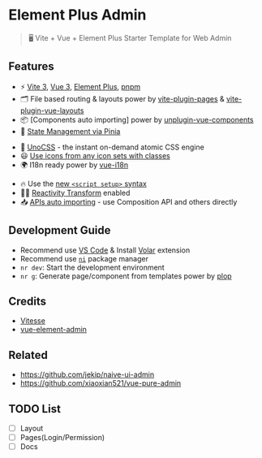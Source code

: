 # Element Plus Admin

> 🖥 Vite + Vue + Element Plus Starter Template for Web Admin

## Features

- ⚡️ [Vite 3](https://github.com/vitejs/vite), [Vue 3](https://github.com/vuejs/core), [Element Plus](https://element-plus.org/), [pnpm](https://pnpm.io/)
- 🗂 File based routing & layouts power by [vite-plugin-pages](https://github.com/hannoeru/vite-plugin-pages) & [vite-plugin-vue-layouts](https://github.com/JohnCampionJr/vite-plugin-vue-layouts)
- 📦 [Components auto importing] power by [unplugin-vue-components](https://github.com/antfu/unplugin-vue-components)
- 🍍 [State Management via Pinia](https://pinia.vuejs.org/)
<!-- - 📲 [PWA](https://github.com/antfu/vite-plugin-pwa) -->
- 🎨 [UnoCSS](https://github.com/antfu/unocss) - the instant on-demand atomic CSS engine
- 😃 [Use icons from any icon sets with classes](https://github.com/antfu/unocss/tree/main/packages/preset-icons)
- 🌍 I18n ready power by [vue-i18n](https://github.com/intlify/vue-i18n-next)
<!-- - 🔎 [Component Preview](https://github.com/antfu/vite-plugin-vue-component-preview)
- 🗒 [Markdown Support](https://github.com/antfu/vite-plugin-vue-markdown) -->
- 🔥 Use the [new `<script setup>` syntax](https://github.com/vuejs/rfcs/pull/227)
- 🤙🏻 [Reactivity Transform](https://vuejs.org/guide/extras/reactivity-transform.html) enabled
- 📥 [APIs auto importing](https://github.com/antfu/unplugin-auto-import) - use Composition API and others directly

## Development Guide

- Recommend use [VS Code](https://code.visualstudio.com/) & Install [Volar](https://marketplace.visualstudio.com/items?itemName=Vue.volar) extension
- Recommend use [`ni`](https://github.com/antfu/ni) package manager
- `nr dev`: Start the development environment
- `nr g`: Generate page/component from templates power by [plop](https://github.com/plopjs/plop)

## Credits

- [Vitesse](https://github.com/antfu/vitesse)
- [vue-element-admin](https://github.com/PanJiaChen/vue-element-admin/)

## Related

- https://github.com/jekip/naive-ui-admin
- https://github.com/xiaoxian521/vue-pure-admin

## TODO List

- [ ] Layout
- [ ] Pages(Login/Permission)
- [ ] Docs

